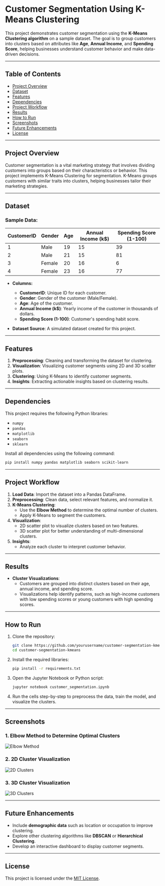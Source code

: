 # **Customer Segmentation Using K-Means Clustering**

This project demonstrates customer segmentation using the **K-Means Clustering algorithm** on a sample dataset. The goal is to group customers into clusters based on attributes like **Age**, **Annual Income**, and **Spending Score**, helping businesses understand customer behavior and make data-driven decisions.

---

## **Table of Contents**
- [Project Overview](#project-overview)
- [Dataset](#dataset)
- [Features](#features)
- [Dependencies](#dependencies)
- [Project Workflow](#project-workflow)
- [Results](#results)
- [How to Run](#how-to-run)
- [Screenshots](#screenshots)
- [Future Enhancements](#future-enhancements)
- [License](#license)

---

## **Project Overview**

Customer segmentation is a vital marketing strategy that involves dividing customers into groups based on their characteristics or behavior. This project implements K-Means Clustering for segmentation. K-Means groups customers with similar traits into clusters, helping businesses tailor their marketing strategies.

---

## **Dataset**

### Sample Data:
| CustomerID | Gender | Age | Annual Income (k$) | Spending Score (1-100) |
|------------|--------|-----|--------------------|-------------------------|
| 1          | Male   | 19  | 15                 | 39                      |
| 2          | Male   | 21  | 15                 | 81                      |
| 3          | Female | 20  | 16                 | 6                       |
| 4          | Female | 23  | 16                 | 77                      |

- **Columns:**
  - **CustomerID**: Unique ID for each customer.
  - **Gender**: Gender of the customer (Male/Female).
  - **Age**: Age of the customer.
  - **Annual Income (k$)**: Yearly income of the customer in thousands of dollars.
  - **Spending Score (1-100)**: Customer's spending habit score.

- **Dataset Source**: A simulated dataset created for this project.

---

## **Features**
1. **Preprocessing**: Cleaning and transforming the dataset for clustering.
2. **Visualization**: Visualizing customer segments using 2D and 3D scatter plots.
3. **Clustering**: Using K-Means to identify customer segments.
4. **Insights**: Extracting actionable insights based on clustering results.

---

## **Dependencies**

This project requires the following Python libraries:

- `numpy`
- `pandas`
- `matplotlib`
- `seaborn`
- `sklearn`

Install all dependencies using the following command:

```bash
pip install numpy pandas matplotlib seaborn scikit-learn
```

---

## **Project Workflow**

1. **Load Data**: Import the dataset into a Pandas DataFrame.
2. **Preprocessing**: Clean data, select relevant features, and normalize it.
3. **K-Means Clustering**:
   - Use the **Elbow Method** to determine the optimal number of clusters.
   - Apply K-Means to segment the customers.
4. **Visualization**:
   - 2D scatter plot to visualize clusters based on two features.
   - 3D scatter plot for better understanding of multi-dimensional clusters.
5. **Insights**:
   - Analyze each cluster to interpret customer behavior.

---

## **Results**

- **Cluster Visualizations**:
  - Customers are grouped into distinct clusters based on their age, annual income, and spending score.
  - Visualizations help identify patterns, such as high-income customers with low spending scores or young customers with high spending scores.

---

## **How to Run**

1. Clone the repository:
   ```bash
   git clone https://github.com/yourusername/customer-segmentation-kmeans.git
   cd customer-segmentation-kmeans
   ```

2. Install the required libraries:
   ```bash
   pip install -r requirements.txt
   ```

3. Open the Jupyter Notebook or Python script:
   ```bash
   jupyter notebook customer_segmentation.ipynb
   ```

4. Run the cells step-by-step to preprocess the data, train the model, and visualize the clusters.

---

## **Screenshots**

### 1. **Elbow Method to Determine Optimal Clusters**
![Elbow Method](https://via.placeholder.com/800x400?text=Elbow+Method+Chart)

### 2. **2D Cluster Visualization**
![2D Clusters](https://via.placeholder.com/800x400?text=2D+Cluster+Visualization)

### 3. **3D Cluster Visualization**
![3D Clusters](https://via.placeholder.com/800x400?text=3D+Cluster+Visualization)

---

## **Future Enhancements**

- Include **demographic data** such as location or occupation to improve clustering.
- Explore other clustering algorithms like **DBSCAN** or **Hierarchical Clustering**.
- Develop an interactive dashboard to display customer segments.

---

## **License**

This project is licensed under the [MIT License](LICENSE).
